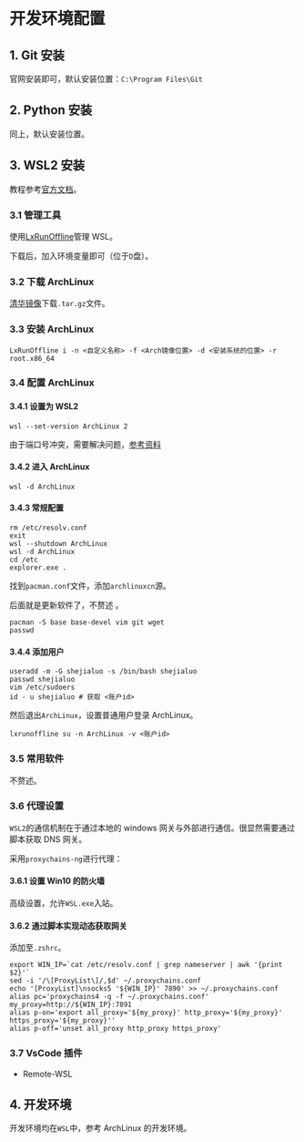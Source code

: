 # 开发环境配置

## 1. Git 安装

官网安装即可，默认安装位置：`C:\Program Files\Git`

## 2. Python 安装

同上，默认安装位置。

## 3. WSL2 安装

教程参考[官方文档](https://docs.microsoft.com/zh-cn/windows/wsl/)。

### 3.1 管理工具

使用[LxRunOffline](https://github.com/DDoSolitary/LxRunOffline)管理 WSL。

下载后，加入环境变量即可（位于`D`盘）。

### 3.2 下载 ArchLinux

[清华镜像](https://mirrors.tuna.tsinghua.edu.cn/archlinux/iso/latest/)下载`.tar.gz`文件。

### 3.3 安装 ArchLinux

```shell
LxRunOffline i -n <自定义名称> -f <Arch镜像位置> -d <安装系统的位置> -r root.x86_64
```

### 3.4 配置 ArchLinux

#### 3.4.1 设置为 WSL2

```shell
wsl --set-version ArchLinux 2
```

由于端口号冲突，需要解决问题，[参考资料](https://zhuanlan.zhihu.com/p/151392411)

#### 3.4.2 进入 ArchLinux

```shell
wsl -d ArchLinux
```

#### 3.4.3 常规配置

```shell
rm /etc/resolv.conf
exit
wsl --shutdown ArchLinux
wsl -d ArchLinux
cd /etc
explorer.exe .
```

找到`pacman.conf`文件，添加`archlinuxcn`源。

后面就是更新软件了，不赘述 。

```shell
pacman -S base base-devel vim git wget
passwd
```

#### 3.4.4 添加用户

```shell
useradd -m -G shejialuo -s /bin/bash shejialuo
passwd shejialuo
vim /etc/sudoers
id - u shejialuo # 获取 <账户id>
```

然后退出`ArchLinux`，设置普通用户登录 ArchLinux。

```shell
lxrunoffline su -n ArchLinux -v <账户id>
```

### 3.5 常用软件

不赘述。

### 3.6 代理设置

`WSL2`的通信机制在于通过本地的 windows 网关与外部进行通信。很显然需要通过脚本获取 DNS 网关。

采用`proxychains-ng`进行代理：

#### 3.6.1 设置 Win10 的防火墙

高级设置，允许`WSL.exe`入站。

#### 3.6.2 通过脚本实现动态获取网关

添加至`.zshrc`。

```shell
export WIN_IP=`cat /etc/resolv.conf | grep nameserver | awk '{print $2}'`
sed -i '/\[ProxyList\]/,$d' ~/.proxychains.conf
echo '[ProxyList]\nsocks5 '${WIN_IP}' 7890' >> ~/.proxychains.conf
alias pc='proxychains4 -q -f ~/.proxychains.conf'
my_proxy=http://${WIN_IP}:7891
alias p-on='export all_proxy='${my_proxy}' http_proxy='${my_proxy}' https_proxy='${my_proxy}''
alias p-off='unset all_proxy http_proxy https_proxy'
```

### 3.7 VsCode 插件

+ Remote-WSL

## 4. 开发环境

开发环境均在`WSL`中，参考 ArchLinux 的开发环境。
